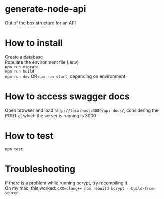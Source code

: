 # generate-node-api
Out of the box structure for an API

# How to install
Create a database<br>
Populate the environment file (.env)<br>
`npm run migrate`<br>
`npm run build`<br>
`npm run dev` OR `npm run start`, depending on environment.

# How to access swagger docs
Open browser and load `http://localhost:3000/api-docs/`, considering the PORT at which the server is running is 3000

# How to test
`npm test`

# Troubleshooting
If there is a problem while running bcrypt, try recompiling it. <br>
On my mac, this worked: `CXX=clang++ npm rebuild bcrypt --build-from-source`
